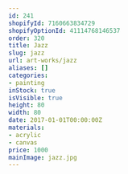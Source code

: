 ```yaml
---
id: 241
shopifyId: 7160663834729
shopifyOptionId: 41114768146537
order: 320
title: Jazz
slug: jazz
url: art-works/jazz
aliases: []
categories:
- painting
inStock: true
isVisible: true
height: 80
width: 80
date: 2017-01-01T00:00:00Z
materials:
- acrylic
- canvas
price: 1000
mainImage: jazz.jpg
---
```

